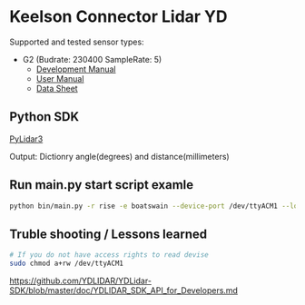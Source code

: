 # Keelson Connector Lidar YD

Supported and tested sensor types:

- G2 (Budrate: 230400 SampleRate: 5)
  - [Development Manual](https://www.ydlidar.com/Public/upload/files/2022-07-25/YDLIDAR%20G2%20Development%20Manual%20V1.1(211230).pdf)
  - [User Manual](https://www.ydlidar.com/Public/upload/files/2022-06-21/YDLIDAR%20G2%20Lidar%20User%20Manual%20V1.3(211230).pdf)
  - [Data Sheet](https://www.ydlidar.com/Public/upload/files/2022-06-21/YDLIDAR%20G2%20Data%20Sheet%20V1.3(211230).pdf)

## Python SDK

[PyLidar3](https://github.com/lakshmanmallidi/PyLidar3)

Output: Dictionry angle(degrees) and distance(millimeters) 

## Run main.py start script examle

```bash
python bin/main.py -r rise -e boatswain --device-port /dev/ttyACM1 --log-level 10 
```

## Truble shooting / Lessons learned  

```bash
# If you do not have access rights to read devise 
sudo chmod a+rw /dev/ttyACM1
```

https://github.com/YDLIDAR/YDLidar-SDK/blob/master/doc/YDLIDAR_SDK_API_for_Developers.md 

